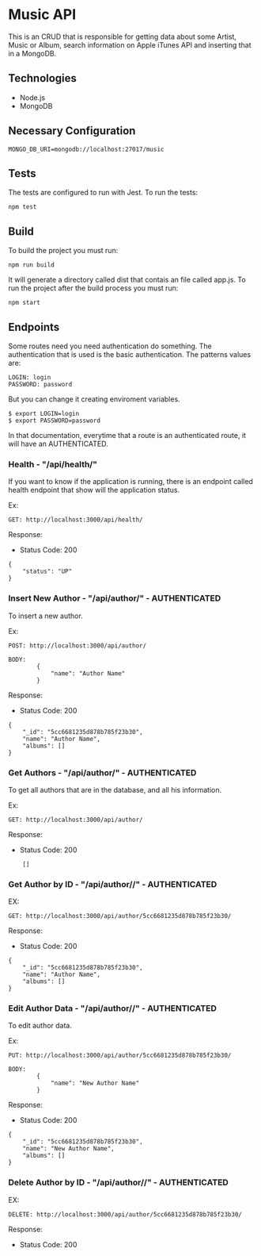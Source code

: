# Music API

This is an CRUD that is responsible for getting data about some Artist, Music or Album, search information on Apple iTunes API and inserting that in a MongoDB.

## Technologies

* Node.js
* MongoDB

## Necessary Configuration

`MONGO_DB_URI=mongodb://localhost:27017/music`

## Tests

The tests are configured to run with Jest. To run the tests:

    npm test

## Build

To build the project you must run:

    npm run build

It will generate a directory called dist that contais an file called app.js. To run the project after the build process you must run:

    npm start

## Endpoints

Some routes need you need authentication do something. The authentication that is used is the basic authentication.
The patterns values are:

    LOGIN: login
    PASSWORD: password

But you can change it creating enviroment variables.

    $ export LOGIN=login
    $ export PASSWORD=password

In that documentation, everytime that a route is an authenticated route, it will have an AUTHENTICATED.

### Health - "/api/health/"

If you want to know if the application is running, there is an endpoint called health endpoint that show will the application status.

Ex:

    GET: http://localhost:3000/api/health/

Response:

* Status Code: 200


```   
{
    "status": "UP"
}
```

### Insert New Author - "/api/author/" - AUTHENTICATED

To insert a new author.

Ex:

    POST: http://localhost:3000/api/author/

    BODY:
            {
                "name": "Author Name"
            }


Response:

* Status Code: 200

``` 
{
    "_id": "5cc6681235d878b785f23b30",
    "name": "Author Name",
    "albums": []
}
```

### Get Authors - "/api/author/" - AUTHENTICATED

To get all authors that are in the database, and all his information.

Ex:

    GET: http://localhost:3000/api/author/

Response:

* Status Code: 200

``` 
    []
```

### Get Author by ID - "/api/author/<ID>/" - AUTHENTICATED

EX: 

    GET: http://localhost:3000/api/author/5cc6681235d878b785f23b30/

Response:

* Status Code: 200

```
{
    "_id": "5cc6681235d878b785f23b30",
    "name": "Author Name",
    "albums": []
}
```

### Edit Author Data - "/api/author/<ID>/" - AUTHENTICATED

To edit author data.

Ex:

    PUT: http://localhost:3000/api/author/5cc6681235d878b785f23b30/

    BODY:
            {
                "name": "New Author Name"
            }


Response:

* Status Code: 200

``` 
{
    "_id": "5cc6681235d878b785f23b30",
    "name": "New Author Name",
    "albums": []
}
```

### Delete Author by ID - "/api/author/<ID>/" - AUTHENTICATED

EX: 

    DELETE: http://localhost:3000/api/author/5cc6681235d878b785f23b30/

Response:

* Status Code: 200

```
```